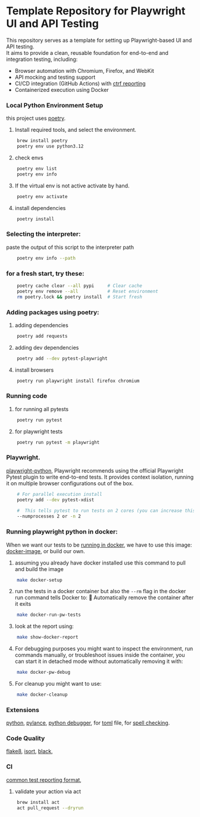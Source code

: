# Template Repository for Playwright UI and API Testing

This repository serves as a template for setting up Playwright-based UI and API testing.  
It aims to provide a clean, reusable foundation for end-to-end and integration testing, including:

- Browser automation with Chromium, Firefox, and WebKit
- API mocking and testing support
- CI/CD integration (GitHub Actions) with [ctrf reporting](https://ctrf.io/)
- Containerized execution using Docker

### Local Python Environment Setup

this project uses [poetry](https://python-poetry.org/docs/#installing-with-pipx).

1. Install required tools, and select the environment.

```bash
    brew install poetry
    poetry env use python3.12 
```
2. check envs

```bash
    poetry env list 
    poetry env info  
```

3. If the virtual env is not active activate by hand.

```bash
    poetry env activate
```

4. install dependencies

```bash
    poetry install 
```

### Selecting the interpreter:

paste the output of this script to the interpreter path

```bash
    poetry env info --path 
```

### for a fresh start, try these:

```bash
    poetry cache clear --all pypi     # Clear cache
    poetry env remove --all           # Reset environment
    rm poetry.lock && poetry install  # Start fresh
```

### Adding packages using poetry:

1. adding dependencies

```bash
    poetry add requests
```

2. adding dev dependencies

```bash
    poetry add --dev pytest-playwright
```

4. install browsers

```bash
    poetry run playwright install firefox chromium
```

### Running code  

1. for running all pytests
```bash
    poetry run pytest
```

2. for playwright tests
```bash
    poetry run pytest -m playwright  
```

### Playwright.
[playwright-python](https://playwright.dev/python/docs/intro),
Playwright recommends using the official Playwright Pytest plugin to write end-to-end tests.
It provides context isolation, running it on multiple browser configurations out of the box.


```bash
    # For parallel execution install
    poetry add --dev pytest-xdist 
    
    #  This tells pytest to run tests on 2 cores (you can increase this number based on how many CPU cores you want to utilize).
    --numprocesses 2 or -n 2
```

### Running playwright python in docker:

When we want our tests to be
[running in docker](https://playwright.dev/python/docs/docker), we have to use this image:
[docker-image](https://hub.docker.com/r/microsoft/playwright-python), or build our own.

1. assuming you already have docker installed use this command to pull and build the image
```bash
    make docker-setup
```

2. run the tests in a docker container but also the `--rm` flag in the docker run command tells Docker to: 🧹 Automatically remove the container after it exits
```bash
    make docker-run-pw-tests
```

3. look at the report using:
```bash
    make show-docker-report
```

4. For debugging purposes you might want to inspect the environment, run commands manually, or troubleshoot issues inside the container, you can start it in detached mode without automatically removing it with:
```bash
    make docker-pw-debug
```

5. For cleanup you might want to use:
```bash
    make docker-cleanup
```

### Extensions

[python](https://marketplace.visualstudio.com/items?itemName=ms-python.python),
[pylance](https://marketplace.visualstudio.com/items?itemName=ms-python.vscode-pylance),
[python debugger](https://marketplace.visualstudio.com/items?itemName=ms-python.debugpy),
for  [toml](https://marketplace.visualstudio.com/items?itemName=tamasfe.even-better-toml) file,
for  [spell checking](https://marketplace.visualstudio.com/items?itemName=streetsidesoftware.code-spell-checker).


### Code Quality

[flake8](https://pypi.org/project/flake8/),
[isort](https://pypi.org/project/isort/),
[black](https://pypi.org/project/black/),


### CI

[common test reporting format](https://github.com/infopulse/pytest-common-test-report-json),

1. validate your action via act
```bash
    brew install act  
    act pull_request --dryrun 
```